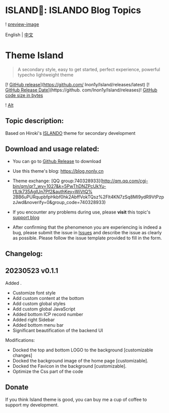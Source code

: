 ﻿ISLAND🌸: ISLANDO Blog Topics
===

! [preview-image](https://images.gitee.com/uploads/images/2018/0711/184308_577173c1_1258290.jpeg "ISLAND_SAMPLE.jpg")

English | [中文](README.md)

<h1 align="left">Theme Island </h1>

> A secondary style, easy to get started, perfect experience, powerful typecho lightweight theme

[! [GitHub release](https://img.shields.io/github/v/release/Inon1y/Island.svg?style=for-the-badge&logo=appveyor)](https://github.com/ Inon1y/Island/releases/latest) [! [GitHub Release Date](https://img.shields.io/github/release-date/Inon1y/Island?style=for-the-badge&logo=appveyor)](https://github. com/Inon1y/Island/releases)! [GitHub code size in bytes](https://img.shields.io/github/languages/code-size/Inon1y/Island?style=for-the-badge&logo=appveyor)

! [Alt](https://repobeats.axiom.co/api/embed/7a435662688447891fadc6fdfc7d28e58af8cbbf.svg "Repobeats analytics image")

## Topic description:

Based on Hiroki's [ISLANDO](https://www.wikimoe.com/?post=164) theme for secondary development

## Download and usage related:

- You can go to [Github Release](https://github.com/Inon1y/Island/releases/latest) to download

- Use this theme's blog: https://blog.nonly.cn

- Theme exchange: [QQ group:740328933](http://qm.qq.com/cgi-bin/qm/qr?_wv=1027&k=5PwThDNZPcUkYu-t1Ltk735AgIUn7Pf2&authKey=WiVtQ% 2BB6uPURqupbfpHkbf0hk2AbffVokTQsz%2Flt4KN7zSq8MI9ydR9VtPzpzJwd&noverify=0&group_code=740328933)

- If you encounter any problems during use, please **visit** this topic's [support blog](https://blog.nonly.cn/island.html) 

- After confirming that the phenomenon you are experiencing is indeed a bug, please submit the issue in [Issues](https://github.com/Inon1y/Island/issues/new/choose) and describe the issue as clearly as possible.
Please follow the issue template provided to fill in the form.

## Changelog:

## 20230523 v0.1.1

Added .
+ Customize font style
+ Add custom content at the bottom
+ Add custom global styles
+ Add custom global JavaScript
+ Added bottom ICP record number
+ Added right Sidebar
+ Added bottom menu bar
+ Significant beautification of the backend UI

Modifications:
* Docked the top and bottom LOGO to the background [customizable changes]
* Docked the background image of the home page [customizable].
* Docked the Favicon in the background [customizable].
* Optimize the Css part of the code

## Donate
If you think Island theme is good, you can buy me a cup of coffee to support my development.
